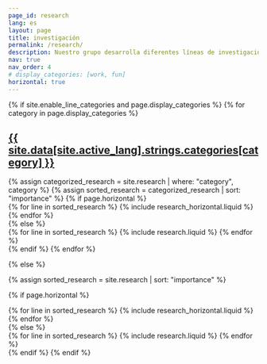 ```yaml
---
page_id: research
lang: es
layout: page
title: investigación
permalink: /research/
description: Nuestro grupo desarrolla diferentes líneas de investigación.
nav: true
nav_order: 4
# display_categories: [work, fun]
horizontal: true
---
```


<!-- pages/research.md -->
<div class="projects">
{% if site.enable_line_categories and page.display_categories %}
  <!-- Display categorized research -->
  {% for category in page.display_categories %}
  <a id="{{ site.data[site.active_lang].strings.categories[category] }}" href=".#{{ site.data[site.active_lang].strings.categories[category] }}">
    <h2 class="category">{{ site.data[site.active_lang].strings.categories[category] }}</h2>
  </a>
  {% assign categorized_research = site.research | where: "category", category %}
  {% assign sorted_research = categorized_research | sort: "importance" %}
  <!-- Generate cards for each line -->
  {% if page.horizontal %}
  <div class="container">
    <div class="row row-cols-1">
    {% for line in sorted_research %}
      {% include research_horizontal.liquid %}
    {% endfor %}
    </div>
  </div>
  {% else %}
  <div class="grid">
    {% for line in sorted_research %}
      {% include research.liquid %}
    {% endfor %}
  </div>
  {% endif %}
  {% endfor %}

{% else %}

<!-- Display research without categories -->

{% assign sorted_research = site.research | sort: "importance" %}

  <!-- Generate cards for each line -->

{% if page.horizontal %}

  <div class="container">
    <div class="row row-cols-1">
    {% for line in sorted_research %}
      {% include research_horizontal.liquid %}
    {% endfor %}
    </div>
  </div>
  {% else %}
  <div class="grid">
    {% for line in sorted_research %}
      {% include research.liquid %}
    {% endfor %}
  </div>
  {% endif %}
{% endif %}
</div>
